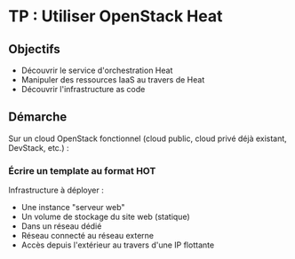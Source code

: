 # TP : Utiliser OpenStack Heat

## Objectifs

* Découvrir le service d'orchestration Heat
* Manipuler des ressources IaaS au travers de Heat
* Découvrir l'infrastructure as code

## Démarche

Sur un cloud OpenStack fonctionnel (cloud public, cloud privé déjà existant, DevStack, etc.) :

### Écrire un template au format HOT

Infrastructure à déployer :

 * Une instance "serveur web"
 * Un volume de stockage du site web (statique)
 * Dans un réseau dédié
 * Réseau connecté au réseau externe
 * Accès depuis l'extérieur au travers d'une IP flottante


